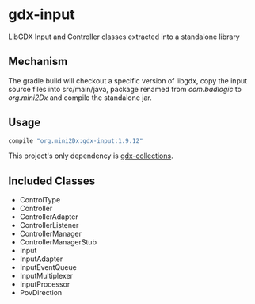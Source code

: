 gdx-input
=============================
LibGDX Input and Controller classes extracted into a standalone library

Mechanism
---------------------------------

The gradle build will checkout a specific version of libgdx, copy the input source files into src/main/java, package renamed from _com.badlogic_ to _org.mini2Dx_ and compile the standalone jar.

Usage
---------------------------------

```gradle
compile "org.mini2Dx:gdx-input:1.9.12"
```

This project's only dependency is [gdx-collections](https://github.com/mini2Dx/gdx-collections).

Included Classes
---------------------------------

* ControlType
* Controller
* ControllerAdapter
* ControllerListener
* ControllerManager
* ControllerManagerStub
* Input
* InputAdapter
* InputEventQueue
* InputMultiplexer
* InputProcessor
* PovDirection
